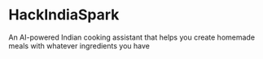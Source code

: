 # HackIndiaSpark
An AI-powered Indian cooking assistant that helps you create homemade meals with whatever ingredients you have
